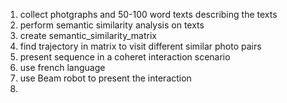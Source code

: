 
1.  collect photgraphs and 50-100 word texts describing the texts
2.  perform semantic similarity analysis on texts
3.  create semantic_similarity_matrix
4.  find trajectory in matrix to visit different similar photo pairs
5.  present sequence in a coheret interaction scenario
6.  use french language
7.  use Beam robot to present the interaction
8.  
